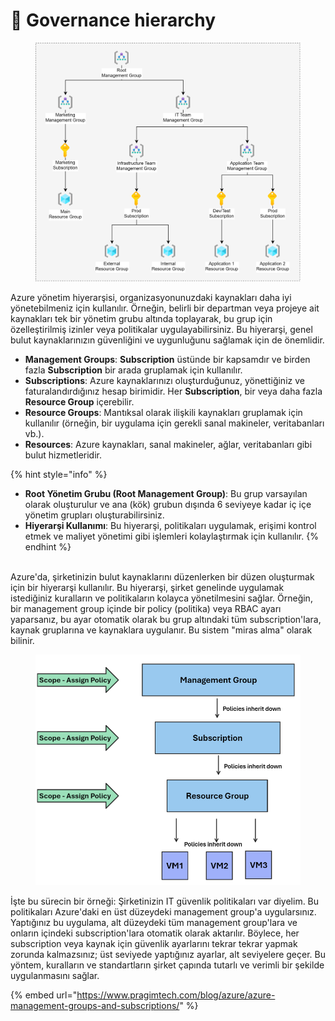 # 👑 Governance hierarchy

<figure><img src="../.gitbook/assets/1705731815375.png" alt=""><figcaption></figcaption></figure>

Azure yönetim hiyerarşisi, organizasyonunuzdaki kaynakları daha iyi yönetebilmeniz için kullanılır. Örneğin, belirli bir departman veya projeye ait kaynakları tek bir yönetim grubu altında toplayarak, bu grup için özelleştirilmiş izinler veya politikalar uygulayabilirsiniz. Bu hiyerarşi, genel bulut kaynaklarınızın güvenliğini ve uygunluğunu sağlamak için de önemlidir.

* **Management Groups**: **Subscription** üstünde bir kapsamdır ve birden fazla **Subscription** bir arada gruplamak için kullanılır.
* **Subscriptions**: Azure kaynaklarınızı oluşturduğunuz, yönettiğiniz ve faturalandırdığınız hesap birimidir. Her **Subscription**, bir veya daha fazla **Resource Group** içerebilir.
* **Resource Groups**: Mantıksal olarak ilişkili kaynakları gruplamak için kullanılır (örneğin, bir uygulama için gerekli sanal makineler, veritabanları vb.).
* **Resources**: Azure kaynakları, sanal makineler, ağlar, veritabanları gibi bulut hizmetleridir.

{% hint style="info" %}
* **Root Yönetim Grubu (Root Management Group)**: Bu grup varsayılan olarak oluşturulur ve ana (kök) grubun dışında 6 seviyeye kadar iç içe yönetim grupları oluşturabilirsiniz.
* **Hiyerarşi Kullanımı**: Bu hiyerarşi, politikaları uygulamak, erişimi kontrol etmek ve maliyet yönetimi gibi işlemleri kolaylaştırmak için kullanılır.
{% endhint %}

\
Azure'da, şirketinizin bulut kaynaklarını düzenlerken bir düzen oluşturmak için bir hiyerarşi kullanılır. Bu hiyerarşi, şirket genelinde uygulamak istediğiniz kuralların ve politikaların kolayca yönetilmesini sağlar. Örneğin, bir management group içinde bir policy (politika) veya RBAC ayarı yaparsanız, bu ayar otomatik olarak bu grup altındaki tüm subscription'lara, kaynak gruplarına ve kaynaklara uygulanır. Bu sistem "miras alma" olarak bilinir.

<figure><img src="../.gitbook/assets/image-1.png" alt="" width="563"><figcaption></figcaption></figure>

İşte bu sürecin bir örneği: Şirketinizin IT güvenlik politikaları var diyelim. Bu politikaları Azure'daki en üst düzeydeki management group'a uygularsınız. Yaptığınız bu uygulama, alt düzeydeki tüm management group'lara ve onların içindeki subscription'lara otomatik olarak aktarılır. Böylece, her subscription veya kaynak için güvenlik ayarlarını tekrar tekrar yapmak zorunda kalmazsınız; üst seviyede yaptığınız ayarlar, alt seviyelere geçer. Bu yöntem, kuralların ve standartların şirket çapında tutarlı ve verimli bir şekilde uygulanmasını sağlar.

{% embed url="https://www.pragimtech.com/blog/azure/azure-management-groups-and-subscriptions/" %}
